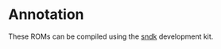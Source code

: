 # Annotation #

These ROMs can be compiled using the
[sndk](https://github.com/mupfelofen-de/sndk "Super Nintendo development
kit for Linux (i686)") development kit.

